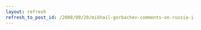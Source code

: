 ```yaml
---
layout: refresh
refresh_to_post_id: /2008/08/20/mikhail-gorbachev-comments-on-russia-i-mean-georgias-war
---
```


